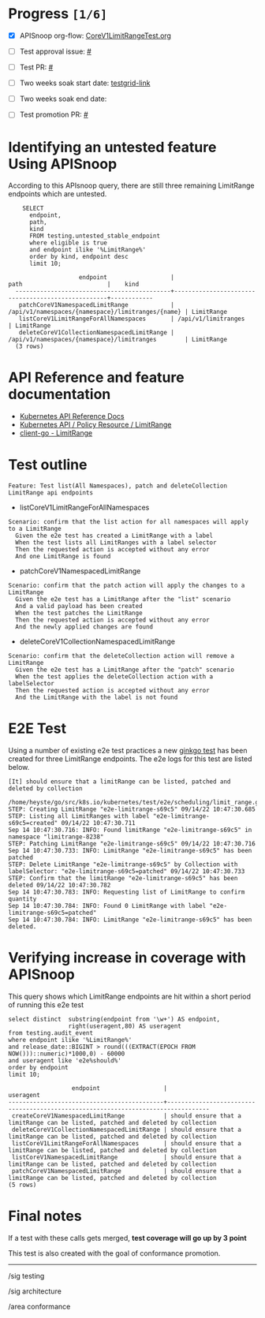 # Progress <code>[1/6]</code>

-   [X] APISnoop org-flow: [CoreV1LimitRangeTest.org](https://github.com/apisnoop/ticket-writing/blob/master/CoreV1LimitRangeTest.org)
-   [ ] Test approval issue: [#](https://issues.k8s.io/)
-   [ ] Test PR: [#](https://pr.k8s.io/)
-   [ ] Two weeks soak start date: [testgrid-link](https://testgrid.k8s.io/)
-   [ ] Two weeks soak end date:
-   [ ] Test promotion PR: [#](https://pr.k8s.io/)


# Identifying an untested feature Using APISnoop

According to this APIsnoop query, there are still three remaining LimitRange endpoints which are untested.

```sql-mode
    SELECT
      endpoint,
      path,
      kind
      FROM testing.untested_stable_endpoint
      where eligible is true
      and endpoint ilike '%LimitRange%'
      order by kind, endpoint desc
      limit 10;
```

```example
                    endpoint                  |                       path                        |    kind
  --------------------------------------------+---------------------------------------------------+------------
   patchCoreV1NamespacedLimitRange            | /api/v1/namespaces/{namespace}/limitranges/{name} | LimitRange
   listCoreV1LimitRangeForAllNamespaces       | /api/v1/limitranges                               | LimitRange
   deleteCoreV1CollectionNamespacedLimitRange | /api/v1/namespaces/{namespace}/limitranges        | LimitRange
  (3 rows)

```


# API Reference and feature documentation

-   [Kubernetes API Reference Docs](https://kubernetes.io/docs/reference/kubernetes-api/)
-   [Kubernetes API / Policy Resource / LimitRange](https://kubernetes.io/docs/reference/kubernetes-api/policy-resources/limit-range-v1/)
-   [client-go - LimitRange](https://github.com/kubernetes/client-go/blob/master/kubernetes/typed/core/v1/limitrange.go)


# Test outline

```
Feature: Test list(All Namespaces), patch and deleteCollection LimitRange api endpoints
```

-   listCoreV1LimitRangeForAllNamespaces

```
Scenario: confirm that the list action for all namespaces will apply to a LimitRange
  Given the e2e test has created a LimitRange with a label
  When the test lists all LimitRanges with a label selector
  Then the requested action is accepted without any error
  And one LimitRange is found
```

-   patchCoreV1NamespacedLimitRange

```
Scenario: confirm that the patch action will apply the changes to a LimitRange
  Given the e2e test has a LimitRange after the "list" scenario
  And a valid payload has been created
  When the test patches the LimitRange
  Then the requested action is accepted without any error
  And the newly applied changes are found
```

-   deleteCoreV1CollectionNamespacedLimitRange

```
Scenario: confirm that the deleteCollection action will remove a LimitRange
  Given the e2e test has a LimitRange after the "patch" scenario
  When the test applies the deleteCollection action with a labelSelector
  Then the requested action is accepted without any error
  And the LimitRange with the label is not found
```


# E2E Test

Using a number of existing e2e test practices a new [ginkgo test](https://github.com/ii/kubernetes/blob/create-limitrange-test/test/e2e/scheduling/limit_range.go#L229-L311) has been created for three LimitRange endpoints. The e2e logs for this test are listed below.

```
[It] should ensure that a limitRange can be listed, patched and deleted by collection
  /home/heyste/go/src/k8s.io/kubernetes/test/e2e/scheduling/limit_range.go:229
STEP: Creating LimitRange "e2e-limitrange-s69c5" 09/14/22 10:47:30.685
STEP: Listing all LimitRanges with label "e2e-limitrange-s69c5=created" 09/14/22 10:47:30.711
Sep 14 10:47:30.716: INFO: Found limitRange "e2e-limitrange-s69c5" in namespace "limitrange-8238"
STEP: Patching LimitRange "e2e-limitrange-s69c5" 09/14/22 10:47:30.716
Sep 14 10:47:30.733: INFO: LimitRange "e2e-limitrange-s69c5" has been patched
STEP: Delete LimitRange "e2e-limitrange-s69c5" by Collection with labelSelector: "e2e-limitrange-s69c5=patched" 09/14/22 10:47:30.733
STEP: Confirm that the limitRange "e2e-limitrange-s69c5" has been deleted 09/14/22 10:47:30.782
Sep 14 10:47:30.783: INFO: Requesting list of LimitRange to confirm quantity
Sep 14 10:47:30.784: INFO: Found 0 LimitRange with label "e2e-limitrange-s69c5=patched"
Sep 14 10:47:30.784: INFO: LimitRange "e2e-limitrange-s69c5" has been deleted.
```


# Verifying increase in coverage with APISnoop

This query shows which LimitRange endpoints are hit within a short period of running this e2e test

```sql-mode
select distinct  substring(endpoint from '\w+') AS endpoint,
                 right(useragent,80) AS useragent
from testing.audit_event
where endpoint ilike '%LimitRange%'
and release_date::BIGINT > round(((EXTRACT(EPOCH FROM NOW()))::numeric)*1000,0) - 60000
and useragent like 'e2e%should%'
order by endpoint
limit 10;
```

```example
                  endpoint                  |                                    useragent
--------------------------------------------+----------------------------------------------------------------------------------
 createCoreV1NamespacedLimitRange           | should ensure that a limitRange can be listed, patched and deleted by collection
 deleteCoreV1CollectionNamespacedLimitRange | should ensure that a limitRange can be listed, patched and deleted by collection
 listCoreV1LimitRangeForAllNamespaces       | should ensure that a limitRange can be listed, patched and deleted by collection
 listCoreV1NamespacedLimitRange             | should ensure that a limitRange can be listed, patched and deleted by collection
 patchCoreV1NamespacedLimitRange            | should ensure that a limitRange can be listed, patched and deleted by collection
(5 rows)

```


# Final notes

If a test with these calls gets merged, **test coverage will go up by 3 point**

This test is also created with the goal of conformance promotion.

---

/sig testing

/sig architecture

/area conformance
